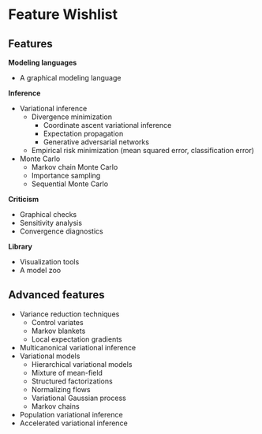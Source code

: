 # Feature Wishlist
## Features

__Modeling languages__

* A graphical modeling language

__Inference__

* Variational inference
  * Divergence minimization
    * Coordinate ascent variational inference
    * Expectation propagation
    * Generative adversarial networks
  * Empirical risk minimization (mean squared error, classification error)
* Monte Carlo
  * Markov chain Monte Carlo
  * Importance sampling
  * Sequential Monte Carlo

__Criticism__

* Graphical checks
* Sensitivity analysis
* Convergence diagnostics

__Library__

* Visualization tools
* A model zoo

## Advanced features

* Variance reduction techniques
  * Control variates
  * Markov blankets
  * Local expectation gradients
* Multicanonical variational inference
* Variational models
  * Hierarchical variational models
  * Mixture of mean-field
  * Structured factorizations
  * Normalizing flows
  * Variational Gaussian process
  * Markov chains
* Population variational inference
* Accelerated variational inference
